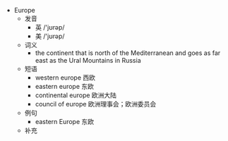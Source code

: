 - Europe
  - 发音
    - 英 /'jʊrəp/
    - 美 /'jʊrəp/
  - 词义
      - the continent that is north of the Mediterranean and goes as far east as the Ural Mountains in Russia
  - 短语
    - western europe 西欧
    - eastern europe 东欧
    - continental europe 欧洲大陆
    - council of europe 欧洲理事会；欧洲委员会
  - 例句
    - eastern Europe 东欧
  - 补充